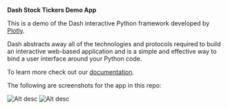 **Dash Stock Tickers Demo App**

This is a demo of the Dash interactive Python framework developed by [Plotly](https://plot.ly/).

Dash abstracts away all of the technologies and protocols required to build an interactive web-based application and is a simple and effective way to bind a user interface around your Python code.

To learn more check out our [documentation](http://dash-docs.herokuapp.com/dash/).

The following are screenshots for the app in this repo:

![Alt desc](https://raw.githubusercontent.com/plotly/oil-and-gas/ReadmeAndAnalyticsChanges/Screenshot/Screenshot1.png?token=ARkbw4w4jS2f610XmPg4JTImz4cpFutpks5ZUXa6wA%3D%3D)
![Alt desc](https://github.com/plotly/oil-and-gas/raw/master/Screenshots/Screenshot2.png)

